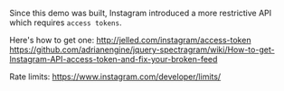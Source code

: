 Since this demo was built, Instagram introduced a more restrictive API which requires `access tokens`. 

Here's how to get one: http://jelled.com/instagram/access-token https://github.com/adrianengine/jquery-spectragram/wiki/How-to-get-Instagram-API-access-token-and-fix-your-broken-feed

Rate limits: https://www.instagram.com/developer/limits/